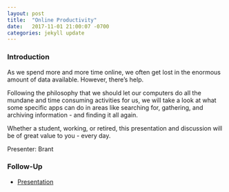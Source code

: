 ```yaml
---
layout: post
title:  "Online Productivity"
date:   2017-11-01 21:00:07 -0700
categories: jekyll update
---
```


### Introduction

As we spend more and more time online, we often get lost in the enormous amount of data available. However, there’s help. 

Following the philosophy that we should let our computers do all the mundane and time consuming activities for us, we will take a look at what some specific apps can do in areas like searching for, gathering, and archiving information - and finding it all again.

Whether a student, working, or retired, this presentation and discussion will be of great value to you - every day.

Presenter: Brant

### Follow-Up

* [Presentation](/assets/present/productivity.pdf) 
